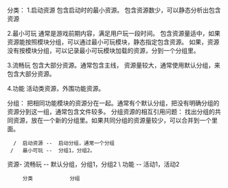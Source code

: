 分类：
1.启动资源
包含启动时的最小资源。
包含资源数少，可以静态分析出包含资源

2.最小可玩
通常是游戏前期内容，满足用户玩一段时间。
包含资源量适中，如果资源能按照模块分组，可以通过最小可玩模块，静态指定包含资源。
如果，资源没有按模块分组，可以记录最小可玩模块加载的资源，分到一个分组里。

3.流畅玩
包含大部分资源。通常包含主线，
资源量较大，通常使用默认分组，来包含大部分资源。

4.功能
活动类资源，外围功能资源。



分组：
把相同功能模块的资源分在一起。通常有个默认分组，把没有明确分组的资源分到这一组，通常包含文件较多。
分组资源的相互引用问题：
找出分组的共同资源，放在一个新的分组里。如果共同分组的资源量较少，可以合并到一个里面。



      /  启动资源 --  启动分组，通常一个分组
     /   最小可玩 --  分组1，分组2。
资源-    流畅玩   --  默认分组，分组1，分组2 
    \    功能     --  活动1，活动2
        
         分类            分组         